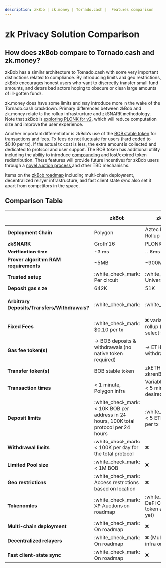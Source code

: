 ```yaml
---
description: zkBob | zk.money | Tornado.cash |  Features comparison
---
```


# zk Privacy Solution Comparison

## How does zkBob compare to Tornado.cash and zk.money?

zkBob has a similar architecture to Tornado.cash with some very important distinctions related to compliance. By introducing limits and geo restrictions, zkBob encourages honest users who want to discreetly transfer small fund amounts, and deters bad actors hoping to obscure or clean large amounts of ill-gotten funds.

zk.money does have some limits and may introduce more in the wake of the Tornado.cash crackdown. Primary differences between zkBob and zk.money relate to the rollup infrastructure and zkSNARK methodology. Note that zkBob is [exploring PLONK for v2](../../roadmap/on-the-roadmap.md), which will reduce computation size and improve the user experience.

Another important differentiator is zkBob’s use of the [BOB stable token](../../bob-stablecoin/bob-highlights.md) for transactions and fees. Tx fees do not fluctuate for users (hard coded to $0.10 per tx). If the actual tx cost is less, the extra amount is collected and dedicated to protocol and user support. The BOB token has additional utility including the ability to introduce [compounding](../../roadmap/exploratory-features/compounding.md) and lost/expired token redistribution. These features will provide future incentives for zkBob users through a [novel auction process ](../../roadmap/exploratory-features/xp/xp-based-auctions.md)and other TBD mechanisms.

Items on the [zkBob roadmap](broken-reference) including multi-chain deployment, decentralized relayer infrastructure, and fast client state sync also set it apart from competitors in the space.

## Comparison Table

|                                               | zkBob                                                                                    | zk.money                                                     | Tornado.cash (pre-ban)                                                                                                                                                     |
| --------------------------------------------- | ---------------------------------------------------------------------------------------- | ------------------------------------------------------------ | -------------------------------------------------------------------------------------------------------------------------------------------------------------------------- |
| **Deployment Chain**                          | Polygon                                                                                  | Aztec Network Rollup                                         | Ethereum/Gnosis Chain                                                                                                                                                      |
| **zkSNARK**                                   | Groth’16                                                                                 | PLONK                                                        | Groth’16                                                                                                                                                                   |
| **Verification time**                         | \~3 ms                                                                                   | \~ 6ms                                                       | \~3 ms                                                                                                                                                                     |
| **Prover algorithm RAM requirements**         | \~5MB                                                                                    | \~900MB                                                      | \~10MB                                                                                                                                                                     |
| **Trusted setup**                             | :white\_check\_mark: Per circuit                                                         |  :white\_check\_mark: Universal                              | :white\_check\_mark: Per circuit                                                                                                                                           |
| **Deposit gas size**                          | 642K                                                                                     | 51K                                                          | 910K                                                                                                                                                                       |
| **Arbitrary Deposits/Transfers/Withdrawals?** | :white\_check\_mark:                                                                     | :white\_check\_mark:                                         | <p><span data-gb-custom-inline data-tag="emoji" data-code="274c">❌</span> Regular TC<br><span data-gb-custom-inline data-tag="emoji" data-code="2705">✅</span> TC Nova</p> |
| **Fixed Fees**                                | :white\_check\_mark: $0.10 per tx                                                        | :x: variable on a rollup (user can select speed/cost)        | :x: variable on Ethereum ( based on gas price)                                                                                                                             |
| **Gas fee token(s)**                          | -> BOB deposits & withdrawals (no native token required)                                 | -> ETH deposits & withdrawals                                | -> ETH deposits & withdrawals                                                                                                                                              |
| **Transfer token(s)**                         | BOB stable token                                                                         | zkETH / zkDAI / zkrenBTC                                     | ETH, DAI, USDC                                                                                                                                                             |
| **Transaction times**                         | < 1 minute, Polygon infra                                                                | Variable (4hours to < 5 min) based on desired fee            | < 1 minute, Nova on Gnosis Chain infra                                                                                                                                     |
| **Deposit limits**                            | :white\_check\_mark: < 10K BOB per address in 24 hours, 100K total protocol per 24 hours | :white\_check\_mark: < 5 ETH/10K Dai per tx                  | :x:                                                                                                                                                                        |
| **Withdrawal limits**                         | :white\_check\_mark: < 100K per day for the total protocol                               | :x:                                                          | :x:                                                                                                                                                                        |
| **Limited Pool size**                         | :white\_check\_mark: < 1M BOB                                                            | :x:                                                          | :x:                                                                                                                                                                        |
| **Geo restrictions**                          | :white\_check\_mark: Access restrictions based on location                               | :x:                                                          | :x:                                                                                                                                                                        |
| **Tokenomics**                                | :white\_check\_mark: XP Auctions on roadmap                                              | :white\_check\_mark: DeFi Connect - (no token announced yet) | :white\_check\_mark: TORN governance token                                                                                                                                 |
| **Multi-chain deployment**                    | :white\_check\_mark: On roadmap                                                          | :x:                                                          | :white\_check\_mark:  (prior roadmap)                                                                                                                                      |
| **Decentralized relayers**                    | :white\_check\_mark: On roadmap                                                          | :x: (Multi-rollup infra on Roadmap)                          | :white\_check\_mark:                                                                                                                                                       |
| **Fast client-state sync**                    | :white\_check\_mark: On roadmap                                                          | :x:                                                          | :x:                                                                                                                                                                        |

